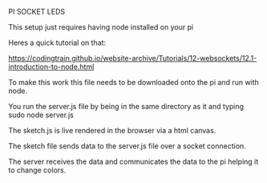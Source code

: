 PI SOCKET LEDS


This setup just requires having node installed on your pi

Heres a quick tutorial on that: 

https://codingtrain.github.io/website-archive/Tutorials/12-websockets/12.1-introduction-to-node.html


To make this work this file needs to be downloaded onto the pi and run with node.

You run the server.js file by being in the same directory as it and typing      sudo node server.js     

The sketch.js is live rendered in the browser via a html canvas.

The sketch file sends data to the server.js file over a socket connection.

The server receives the data and communicates the data to the pi helping it to change colors.
